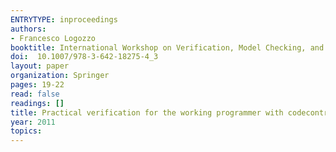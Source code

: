 ```yaml
---
ENTRYTYPE: inproceedings
authors:
- Francesco Logozzo
booktitle: International Workshop on Verification, Model Checking, and Abstract Interpretation
doi:  10.1007/978-3-642-18275-4_3
layout: paper
organization: Springer
pages: 19-22
read: false
readings: []
title: Practical verification for the working programmer with codecontracts and abstract interpretation
year: 2011
topics:
---
```

